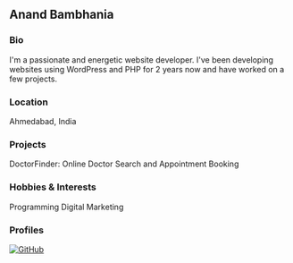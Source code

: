 ## Anand Bambhania

### Bio
I'm a passionate and energetic website developer. I've been developing websites using WordPress and PHP for 2 years now and have worked on a few projects. 

### Location
Ahmedabad, India

### Projects
DoctorFinder: Online Doctor Search and Appointment Booking


### Hobbies & Interests
Programming 
Digital Marketing 

### Profiles
[![GitHub][github-img]](https://github.com/anandb89) 
  
<!-- Don't edit the below 2 lines -->
[twitter-img]: https://i.imgur.com/wWzX9uB.png
[github-img]: https://i.imgur.com/9I6NRUm.png
